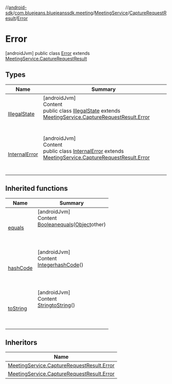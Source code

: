 //[android-sdk](../../../../../index.md)/[com.bluejeans.bluejeanssdk.meeting](../../../index.md)/[MeetingService](../../index.md)/[CaptureRequestResult](../index.md)/[Error](index.md)



# Error  
 [androidJvm] public class [Error](index.md) extends [MeetingService.CaptureRequestResult](../index.md)   


## Types  
  
|  Name |  Summary | 
|---|---|
| <a name="com.bluejeans.bluejeanssdk.meeting/MeetingService.CaptureRequestResult.Error.IllegalState///PointingToDeclaration/"></a>[IllegalState](-illegal-state/index.md)| <a name="com.bluejeans.bluejeanssdk.meeting/MeetingService.CaptureRequestResult.Error.IllegalState///PointingToDeclaration/"></a>[androidJvm]  <br>Content  <br>public class [IllegalState](-illegal-state/index.md) extends [MeetingService.CaptureRequestResult.Error](index.md)  <br><br><br>|
| <a name="com.bluejeans.bluejeanssdk.meeting/MeetingService.CaptureRequestResult.Error.InternalError///PointingToDeclaration/"></a>[InternalError](-internal-error/index.md)| <a name="com.bluejeans.bluejeanssdk.meeting/MeetingService.CaptureRequestResult.Error.InternalError///PointingToDeclaration/"></a>[androidJvm]  <br>Content  <br>public class [InternalError](-internal-error/index.md) extends [MeetingService.CaptureRequestResult.Error](index.md)  <br><br><br>|


## Inherited functions  
  
|  Name |  Summary | 
|---|---|
| <a name="kotlin/MeetingService.CaptureRequestResult.Error/equals/#kotlin.Any?/PointingToDeclaration/"></a>[equals](index.md#-1816895667%2FFunctions%2F-435046686)| <a name="kotlin/MeetingService.CaptureRequestResult.Error/equals/#kotlin.Any?/PointingToDeclaration/"></a>[androidJvm]  <br>Content  <br>[Boolean](https://developer.android.com/reference/kotlin/java/lang/Boolean.html)[equals](index.md#-1816895667%2FFunctions%2F-435046686)([Object](https://developer.android.com/reference/kotlin/java/lang/Object.html)other)  <br>  <br><br><br>|
| <a name="kotlin/MeetingService.CaptureRequestResult.Error/hashCode/#/PointingToDeclaration/"></a>[hashCode](index.md#2117201657%2FFunctions%2F-435046686)| <a name="kotlin/MeetingService.CaptureRequestResult.Error/hashCode/#/PointingToDeclaration/"></a>[androidJvm]  <br>Content  <br>[Integer](https://developer.android.com/reference/kotlin/java/lang/Integer.html)[hashCode](index.md#2117201657%2FFunctions%2F-435046686)()  <br>  <br><br><br>|
| <a name="kotlin/MeetingService.CaptureRequestResult.Error/toString/#/PointingToDeclaration/"></a>[toString](index.md#1939035592%2FFunctions%2F-435046686)| <a name="kotlin/MeetingService.CaptureRequestResult.Error/toString/#/PointingToDeclaration/"></a>[androidJvm]  <br>Content  <br>[String](https://developer.android.com/reference/kotlin/java/lang/String.html)[toString](index.md#1939035592%2FFunctions%2F-435046686)()  <br>  <br><br><br>|


## Inheritors  
  
|  Name | 
|---|
| <a name="com.bluejeans.bluejeanssdk.meeting/MeetingService.CaptureRequestResult.Error.InternalError///PointingToDeclaration/"></a>[MeetingService.CaptureRequestResult.Error](-internal-error/index.md)|
| <a name="com.bluejeans.bluejeanssdk.meeting/MeetingService.CaptureRequestResult.Error.IllegalState///PointingToDeclaration/"></a>[MeetingService.CaptureRequestResult.Error](-illegal-state/index.md)|

